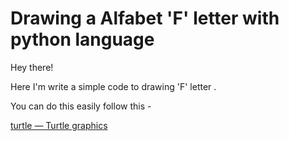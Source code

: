 
# Drawing a Alfabet 'F' letter with python language

Hey there!

Here I'm write a simple code to drawing 'F' letter .

You can do this easily follow this -

[turtle — Turtle graphics](https://awesomeopensource.com/project/elangosundar/awesome-README-templates)
